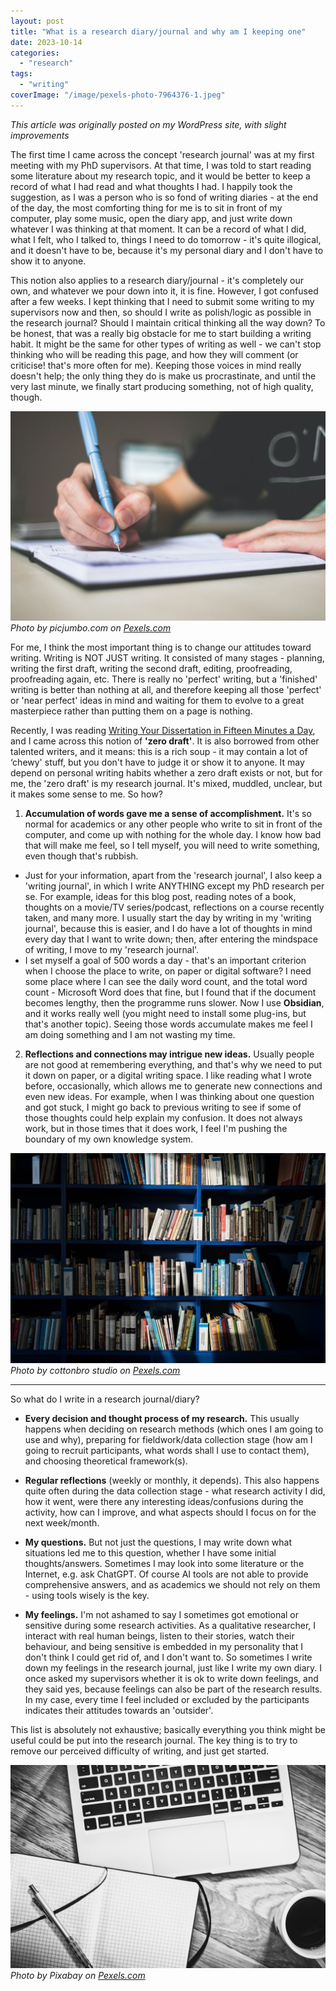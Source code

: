 ```yaml
---
layout: post
title: "What is a research diary/journal and why am I keeping one"
date: 2023-10-14
categories: 
  - "research"
tags: 
  - "writing"
coverImage: "/image/pexels-photo-7964376-1.jpeg"
---
```


*This article was originally posted on my WordPress site, with slight improvements*

The first time I came across the concept 'research journal' was at my first meeting with my PhD supervisors. At that time, I was told to start reading some literature about my research topic, and it would be better to keep a record of what I had read and what thoughts I had. I happily took the suggestion, as I was a person who is so fond of writing diaries - at the end of the day, the most comforting thing for me is to sit in front of my computer, play some music, open the diary app, and just write down whatever I was thinking at that moment. It can be a record of what I did, what I felt, who I talked to, things I need to do tomorrow - it's quite illogical, and it doesn't have to be, because it's my personal diary and I don't have to show it to anyone.

This notion also applies to a research diary/journal - it's completely our own, and whatever we pour down into it, it is fine. However, I got confused after a few weeks. I kept thinking that I need to submit some writing to my supervisors now and then, so should I write as polish/logic as possible in the research journal? Should I maintain critical thinking all the way down? To be honest, that was a really big obstacle for me to start building a writing habit. It might be the same for other types of writing as well - we can't stop thinking who will be reading this page, and how they will comment (or criticise! that's more often for me). Keeping those voices in mind really doesn't help; the only thing they do is make us procrastinate, and until the very last minute, we finally start producing something, not of high quality, though.

![](/images/pexels-photo-210661.jpeg)
*Photo by picjumbo.com on [Pexels.com](https://www.pexels.com/photo/person-holding-blue-ballpoint-pen-writing-in-notebook-210661/)*

For me, I think the most important thing is to change our attitudes toward writing. Writing is NOT JUST writing. It consisted of many stages - planning, writing the first draft, writing the second draft, editing, proofreading, proofreading again, etc. There is really no 'perfect' writing, but a 'finished' writing is better than nothing at all, and therefore keeping all those 'perfect' or 'near perfect' ideas in mind and waiting for them to evolve to a great masterpiece rather than putting them on a page is nothing.

Recently, I was reading [Writing Your Dissertation in Fifteen Minutes a Day](https://www.amazon.co.uk/Writing-Your-Dissertation-Fifteen-Minutes/dp/080504891X), and I came across this notion of **'zero draft'**. It is also borrowed from other talented writers, and it means: this is a rich soup - it may contain a lot of ‘chewy' stuff, but you don't have to judge it or show it to anyone. It may depend on personal writing habits whether a zero draft exists or not, but for me, the 'zero draft' is my research journal. It's mixed, muddled, unclear, but it makes some sense to me. So how?

1. **Accumulation of words gave me a sense of accomplishment.** It's so normal for academics or any other people who write to sit in front of the computer, and come up with nothing for the whole day. I know how bad that will make me feel, so I tell myself, you will need to write something, even though that's rubbish.
- Just for your information, apart from the 'research journal', I also keep a 'writing journal', in which I write ANYTHING except my PhD research per se. For example, ideas for this blog post, reading notes of a book, thoughts on a movie/TV series/podcast, reflections on a course recently taken, and many more. I usually start the day by writing in my 'writing journal', because this is easier, and I do have a lot of thoughts in mind every day that I want to write down; then, after entering the mindspace of writing, I move to my 'research journal'.
- I set myself a goal of 500 words a day - that's an important criterion when I choose the place to write, on paper or digital software? I need some place where I can see the daily word count, and the total word count - Microsoft Word does that fine, but I found that if the document becomes lengthy, then the programme runs slower. Now I use **Obsidian**, and it works really well (you might need to install some plug-ins, but that's another topic). Seeing those words accumulate makes me feel I am doing something and I am not wasting my time.

2. **Reflections and connections may intrigue new ideas.** Usually people are not good at remembering everything, and that's why we need to put it down on paper, or a digital writing space. I like reading what I wrote before, occasionally, which allows me to generate new connections and even new ideas. For example, when I was thinking about one question and got stuck, I might go back to previous writing to see if some of those thoughts could help explain my confusion. It does not always work, but in those times that it does work, I feel I'm pushing the boundary of my own knowledge system.

![](/images/pexels-photo-6214934.jpeg)
*Photo by cottonbro studio on [Pexels.com](https://www.pexels.com/photo/books-on-the-bookshelf-6214934/)*

---

So what do I write in a research journal/diary?

- **Every decision and thought process of my research.** This usually happens when deciding on research methods (which ones I am going to use and why), preparing for fieldwork/data collection stage (how am I going to recruit participants, what words shall I use to contact them), and choosing theoretical framework(s).

- **Regular reflections** (weekly or monthly, it depends). This also happens quite often during the data collection stage - what research activity I did, how it went, were there any interesting ideas/confusions during the activity, how can I improve, and what aspects should I focus on for the next week/month.

- **My questions.** But not just the questions, I may write down what situations led me to this question, whether I have some initial thoughts/answers. Sometimes I may look into some literature or the Internet, e.g. ask ChatGPT. Of course AI tools are not able to provide comprehensive answers, and as academics we should not rely on them - using tools wisely is the key.

- **My feelings.** I'm not ashamed to say I sometimes got emotional or sensitive during some research activities. As a qualitative researcher, I interact with real human beings, listen to their stories, watch their behaviour, and being sensitive is embedded in my personality that I don't think I could get rid of, and I don't want to. So sometimes I write down my feelings in the research journal, just like I write my own diary. I once asked my supervisors whether it is ok to write down feelings, and they said yes, because feelings can also be part of the research results. In my case, every time I feel included or excluded by the participants indicates their attitudes towards an 'outsider'.

This list is absolutely not exhaustive; basically everything you think might be useful could be put into the research journal. The key thing is to try to remove our perceived difficulty of writing, and just get started.


![](/images/pexels-photo-265152.jpeg)
*Photo by Pixabay on [Pexels.com](https://www.pexels.com/photo/black-and-white-browsing-business-coffee-265152/)*

